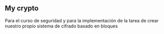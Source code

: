 ## My crypto
 Para el curso de seguridad y para la implementación de la tarea de crear nuestro propio sistema de cifrado basado en bloques
